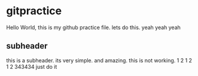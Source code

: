 # gitpractice

Hello World, this is my github practice file.
lets do this.
yeah yeah yeah
## subheader

this is a subheader. its very simple. and amazing. this is not working.
1 2 1 2 1 2
343434
just do it

